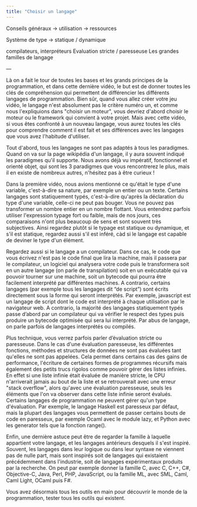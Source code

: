 ```yaml
---
title: "Choisir un langage"
---
```


Conseils généraux
-> utilisation
-> ressources

Système de type
-> statique / dynamique

compilateurs, interpréteurs
Evaluation stricte / paresseuse 
Les grandes familles de langage

—

Là on a fait le tour de toutes les bases et les grands principes de la programmation, et dans cette dernière vidéo, le but est de donner toutes les clés de compréhension qui permettent de différencier les différents langages de programmation. Bien sûr, quand vous allez créer votre jeu vidéo, le langage n'est absolument pas le critère numéro un, et comme nous l'expliquions dans "choisir un moteur", vous devriez d'abord choisir le moteur ou le framework qui convient à votre projet. Mais avec cette vidéo, si vous êtes confronté à un nouveau langage, vous aurez toutes les clés pour comprendre comment il est fait et ses différences avec les langages que vous avez l'habitude d'utiliser.

Tout d'abord, tous les langages ne sont pas adaptés à tous les paradigmes. Quand on va sur la page wikipédia d'un langage, il y aura souvent indiqué les paradigmes qu'il supporte. Nous avons déjà vu impératif, fonctionnel et orienté objet, qui sont les 3 paradigmes que vous rencontrerez le plus, mais il en existe de nombreux autres, n'hésitez pas à être curieux !

Dans la première vidéo, nous avions mentionné ce qu'était le type d'une variable, c'est-à-dire sa nature, par exemple un entier ou un texte. Certains langages sont statiquement typés, c'est-à-dire qu'après la déclaration du type d'une variable, celle-ci ne peut pas bouger. Vous ne pouvez pas transformer un nombre entier en un nombre flottant. Vous entendrez parfois utiliser l'expression typage fort ou faible, mais de nos jours, ces comparaisons n'ont plus beaucoup de sens et sont souvent très subjectives. Ainsi regardez plutôt si le typage est statique ou dynamique, et s'il est statique, regardez aussi s'il est inféré, càd si le langage est capable de deviner le type d'un élément.

Regardez aussi si le langage a un compilateur. Dans ce cas, le code que vous écrivez n'est pas le code final que lira la machine, mais il passera par le compilateur, un logiciel qui analysera votre code puis le transformera soit en un autre langage (on parle de transpilation) soit en un exécutable qui va pouvoir tourner sur une machine, soit un bytecode qui pourra être facilement interprété par différentes machines. A contrario, certains langages (par exemple tous les langages dit “de script”) sont écrits directement sous la forme qui seront interprétés. Par exemple, javascript est un langage de script dont le code est interprété à chaque utilisation par le navigateur web. A contrario, la majorité des langages statiquement typés passe d’abord par un compilateur qui va vérifier le respect des types puis produire un bytecode optimisée qui sera lui interprété. Par abus de langage, on parle parfois de langages interprétés ou compilés.

Plus technique, vous verrez parfois parler d’évaluation stricte ou paresseuse. Dans le cas d'une évaluation paresseuse, les différentes fonctions, méthodes et structures de données ne sont pas évaluées tant qu'elles ne sont pas appelées. Cela permet dans certains cas des gains de performance, l'écriture de certaines formes de programmes récursifs mais également des petits trucs rigolos comme pouvoir gérer des listes infinies. En effet si une liste infinie était évaluée de manière stricte, le CPU n'arriverait jamais au bout de la liste et se retrouverait avec une erreur "stack overflow", alors qu'avec une évaluation paresseuse, seuls les éléments que l'on va observer dans cette liste infinie seront évalués. Certains langages de programmation ne peuvent gérer qu'un type d'évaluation. Par exemple, le langage Haskell est paresseux par défaut, mais la plupart des langages vous permettent de passer certains bouts de code en paresseux, par exemple Ocaml avec le module lazy, et Python avec les generator tels que la fonction range().

Enfin, une dernière astuce peut être de regarder la famille à laquelle appartient votre langage, et les langages antérieurs desquels il s'est inspiré. Souvent, les langages dans leur logique ou dans leur syntaxe ne viennent pas de nulle part, mais sont inspirés soit de langages qui existaient précédemment dans l'industrie, soit de langages expérimentaux produits par la recherche. On peut par exemple donner la famille C, avec C, C++, C#, Objective-C, Java, Perl, PHP, JavaScript, ou la famille ML, avec SML, Caml, Caml Light, OCaml puis F#.

Vous avez désormais tous les outils en main pour découvrir le monde de la programmation, tester tous les outils qui existent.
